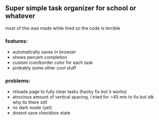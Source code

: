 ## Super simple task organizer for school or whatever
most of this was made while tired so the code is terrible
### features:
- automatically saves in browser 
- shows percent completion
- custom icon/border color for each task
- probably some other cool stuff

### problems:
- reloads page to fully clear tasks (hacky fix but it works)
- atrocious amount of vertical spacing. i tried for ~45 min to fix but idk why its there still
- no dark mode (yet)
- doesnt save checkbox state